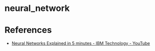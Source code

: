# neural_network

# References 
* [Neural Networks Explained in 5 minutes - IBM Technology - YouTube ](https://www.youtube.com/watch?v=jmmW0F0biz0)

